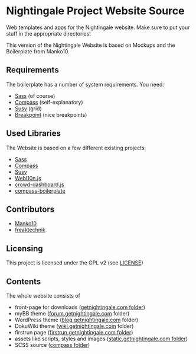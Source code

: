 # Nightingale Project Website Source

Web templates and apps for the Nightingale website. Make sure to put your stuff in the appropriate directories!

This version of the Nightingale Website is based on Mockups and the Boilerplate from Manko10.

## Requirements

The boilerplate has a number of system requirements. You need:

* [Sass](http://sass-lang.com/) (of course)
* [Compass](http://compass-style.org/) (self-explanatory)
* [Susy](http://susy.oddbird.net/) (grid)
* [Breakpoint](http://breakpoint-sass.com/) (nice breakpoints)

## Used Libraries

The Website is based on a few different existing projects:

 * [Sass](http://sass-alng.com/)
 * [Compass](http://comapss-style.org/)
 * [Susy](http://susy.oddbird.net/)
 * [Webl10n.js](https://github.com/freaktechnik/webL10n)
 * [crowd-dashboard.js](https://github.com/freaktechnik/Crowd-Dashboard)
 * [compass-boilerplate](https://github.com/Manko10/compass-boilerplate)

## Contributors

 * [Manko10](https://github.com/Manko10)
 * [freaktechnik](https://github.com/freaktechnik)

## Licensing
This project is licensed under the GPL v2 (see [LICENSE](LICENSE))

## Contents

The whole website consists of
 * front-page for downloads ([getnightingale.com folder](getnightingale.com/))
 * myBB theme ([forum.getnightingale.com](forum.getnightingale.com/) folder)
 * WordPress theme ([blog.getnightingale.com](blog.getnightingale.com/) folder)
 * DokuWiki theme ([wiki.getnightingale.com](wiki.getnightingale.com/) folder)
 * firstrun page ([firstrun.getnightingale.com folder](firstrun.getnightingale.com/))
 * assets like scripts, styles and images ([static.getnightingale.com folder](static.getnightingale.com/))
 * SCSS source ([compass folder](compass/))
